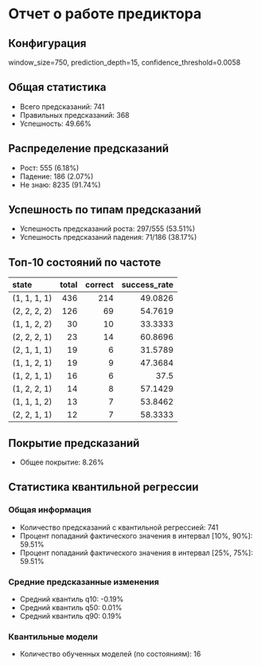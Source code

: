 
# Отчет о работе предиктора

## Конфигурация
window_size=750, prediction_depth=15, confidence_threshold=0.0058

## Общая статистика
- Всего предсказаний: 741
- Правильных предсказаний: 368
- Успешность: 49.66%

## Распределение предсказаний
- Рост: 555 (6.18%)
- Падение: 186 (2.07%)
- Не знаю: 8235 (91.74%)

## Успешность по типам предсказаний
- Успешность предсказаний роста: 297/555 (53.51%)
- Успешность предсказаний падения: 71/186 (38.17%)

## Топ-10 состояний по частоте
| state        |   total |   correct |   success_rate |
|:-------------|--------:|----------:|---------------:|
| (1, 1, 1, 1) |     436 |       214 |        49.0826 |
| (2, 2, 2, 2) |     126 |        69 |        54.7619 |
| (1, 1, 2, 2) |      30 |        10 |        33.3333 |
| (2, 2, 2, 1) |      23 |        14 |        60.8696 |
| (2, 1, 1, 1) |      19 |         6 |        31.5789 |
| (1, 1, 2, 1) |      19 |         9 |        47.3684 |
| (1, 2, 1, 1) |      16 |         6 |        37.5    |
| (1, 2, 2, 1) |      14 |         8 |        57.1429 |
| (1, 1, 1, 2) |      13 |         7 |        53.8462 |
| (2, 2, 1, 1) |      12 |         7 |        58.3333 |

## Покрытие предсказаний
- Общее покрытие: 8.26%

## Статистика квантильной регрессии

### Общая информация
- Количество предсказаний с квантильной регрессией: 741
- Процент попаданий фактического значения в интервал [10%, 90%]: 59.51%
- Процент попаданий фактического значения в интервал [25%, 75%]: 59.51%

### Средние предсказанные изменения
- Средний квантиль q10: -0.19%
- Средний квантиль q50: 0.01%
- Средний квантиль q90: 0.19%

### Квантильные модели
- Количество обученных моделей (по состояниям): 16
